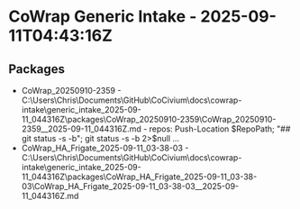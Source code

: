 ﻿# CoWrap Generic Intake - 2025-09-11T04:43:16Z

## Packages
- CoWrap_20250910-2359 - C:\Users\Chris\Documents\GitHub\CoCivium\docs\cowrap-intake\generic_intake_2025-09-11_044316Z\packages\CoWrap_20250910-2359\CoWrap_20250910-2359__2025-09-11_044316Z.md - repos:     Push-Location $RepoPath;     "## git status -s -b";     git status -s -b 2>$null ...
- CoWrap_HA_Frigate_2025-09-11_03-38-03 - C:\Users\Chris\Documents\GitHub\CoCivium\docs\cowrap-intake\generic_intake_2025-09-11_044316Z\packages\CoWrap_HA_Frigate_2025-09-11_03-38-03\CoWrap_HA_Frigate_2025-09-11_03-38-03__2025-09-11_044316Z.md
